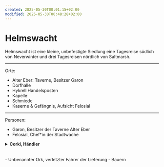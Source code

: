 ```yaml
---
created: 2025-05-30T00:01:15+02:00
modified: 2025-05-30T00:48:28+02:00
---
```


# Helmswacht

Helmswacht ist eine kleine, unbefestigte Siedlung eine Tagesreise südlich von Neverwinter und drei Tagesreisen nördlich von Saltmarsh.

* * *

Orte:
- Alter Eber: Taverne, Besitzer Garon
- Dorfhalle
- Hykrell Handelsposten
- Kapelle
- Schmiede
- Kaserne & Gefängnis, Aufsicht Felosial

* * *

Personen:
- Garon, Besitzer der Taverne Alter Eber
- Felosial, Chef*in der Stadtwache

<details><summary><strong>Corki, Händler</strong></summary><p>Sollte die Lieferung erhalten, deren Fahrer wir in Session 5 aus einer Lavine gerettet haben.</p></details>
<br><br>
- Unbenannter Ork, verletzter Fahrer der Lieferung
- Bauern
